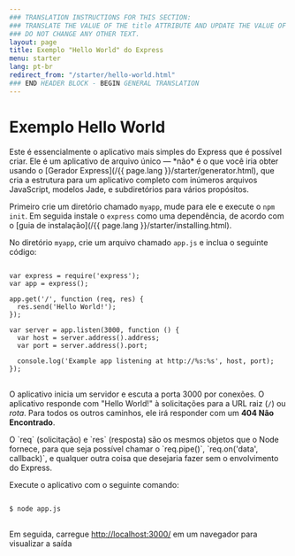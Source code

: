 ```yaml
---
### TRANSLATION INSTRUCTIONS FOR THIS SECTION:
### TRANSLATE THE VALUE OF THE title ATTRIBUTE AND UPDATE THE VALUE OF THE lang ATTRIBUTE. 
### DO NOT CHANGE ANY OTHER TEXT. 
layout: page
title: Exemplo "Hello World" do Express
menu: starter
lang: pt-br
redirect_from: "/starter/hello-world.html"
### END HEADER BLOCK - BEGIN GENERAL TRANSLATION
---
```


# Exemplo Hello World

<div class="doc-box doc-info" markdown="1">
Este é essencialmente o aplicativo mais simples do Express que é possível criar. Ele
é um aplicativo de arquivo único &mdash; *não* é o que você iria obter usando o [Gerador Express](/{{ page.lang }}/starter/generator.html),
que cria a estrutura para um aplicativo completo com inúmeros arquivos JavaScript, modelos Jade, e subdiretórios para vários
propósitos.
</div>

Primeiro crie um diretório chamado `myapp`,
mude para ele e execute o `npm init`. Em seguida
instale o `express` como uma dependência, de acordo com o [guia de instalação](/{{ page.lang }}/starter/installing.html).

No diretório `myapp`, crie um arquivo chamado `app.js` e inclua o seguinte código:

<pre>
<code class="language-javascript" translate="no">
var express = require('express');
var app = express();

app.get('/', function (req, res) {
  res.send('Hello World!');
});

var server = app.listen(3000, function () {
  var host = server.address().address;
  var port = server.address().port;

  console.log('Example app listening at http://%s:%s', host, port);
});
</code>
</pre>

O aplicativo inicia um servidor e escuta a porta 3000 por
conexões. O aplicativo responde com "Hello World!" à solicitações
para a URL raiz (`/`) ou *rota*. Para
todos os outros caminhos, ele irá responder com um **404 Não Encontrado**.

<div class="doc-box doc-notice" markdown="1">
O `req` (solicitação) e `res`
(resposta) são os mesmos objetos que o Node fornece, para que seja
possível chamar o `req.pipe()`,
`req.on('data', callback)`, e qualquer outra coisa
que desejaria fazer sem o envolvimento do Express.
</div>

Execute o aplicativo com o seguinte comando:

<pre>
<code class="language-sh" translate="no">
$ node app.js
</code>
</pre>

Em seguida, carregue [http://localhost:3000/](http://localhost:3000/) em
um navegador para visualizar a saída

